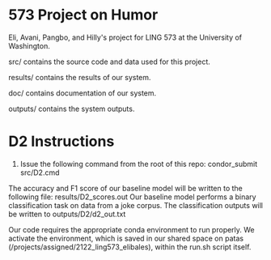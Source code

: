 # 573 Project on Humor

Eli, Avani, Pangbo, and Hilly's project for LING 573 at the University of Washington.

src/ contains the source code and data used for this project.

results/ contains the results of our system.

doc/ contains documentation of our system.

outputs/ contains the system outputs.

# D2 Instructions

1. Issue the following command from the root of this repo: condor_submit src/D2.cmd

The accuracy and F1 score of our baseline model will be written to the following file: results/D2_scores.out
Our baseline model performs a binary classification task on data from a joke corpus. The classification outputs will be written to outputs/D2/d2_out.txt

Our code requires the appropriate conda environment to run properly. We activate the environment, which is saved in our shared space on patas (/projects/assigned/2122_ling573_elibales), within the run.sh script itself.
